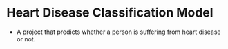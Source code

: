 # Heart Disease Classification Model 
* A project that predicts whether a person is suffering from heart disease or not.